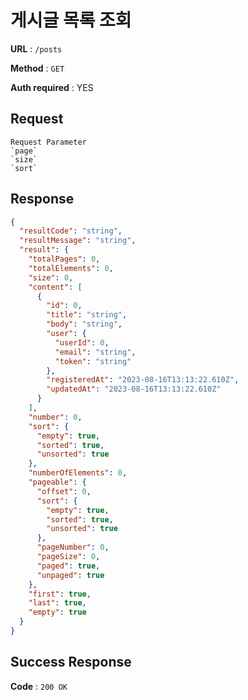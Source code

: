 # 게시글 목록 조회

**URL** : `/posts`

**Method** : `GET`

**Auth required** : YES

## Request

```
Request Parameter
`page`
`size`
`sort`
```

## Response

```json
{
  "resultCode": "string",
  "resultMessage": "string",
  "result": {
    "totalPages": 0,
    "totalElements": 0,
    "size": 0,
    "content": [
      {
        "id": 0,
        "title": "string",
        "body": "string",
        "user": {
          "userId": 0,
          "email": "string",
          "token": "string"
        },
        "registeredAt": "2023-08-16T13:13:22.610Z",
        "updatedAt": "2023-08-16T13:13:22.610Z"
      }
    ],
    "number": 0,
    "sort": {
      "empty": true,
      "sorted": true,
      "unsorted": true
    },
    "numberOfElements": 0,
    "pageable": {
      "offset": 0,
      "sort": {
        "empty": true,
        "sorted": true,
        "unsorted": true
      },
      "pageNumber": 0,
      "pageSize": 0,
      "paged": true,
      "unpaged": true
    },
    "first": true,
    "last": true,
    "empty": true
  }
}
```

## Success Response

**Code** : `200 OK`